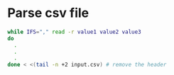 # Parse csv file
```bash
while IFS="," read -r value1 value2 value3
do
  .
  .
  .
done < <(tail -n +2 input.csv) # remove the header
```
